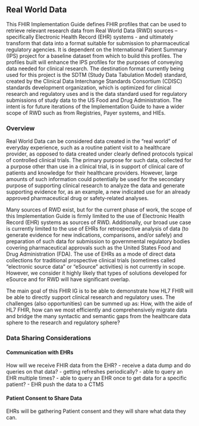 ## Real World Data

This FHIR Implementation Guide defines FHIR profiles that can be used to retrieve relevant research data from Real World Data (RWD) sources – specifically Electronic Health Record (EHR) systems - and ultimately transform that data into a format suitable for submission to pharmaceutical regulatory agencies. 
It is dependent on the International Patient Summary (IPS) project for a baseline dataset from which to build this profiles. The profiles built will enhance the IPS profiles for the purposes of conveying data needed for clinical research.  The destination format currently being used for this project is the SDTM (Study Data Tabulation Model) standard, created by the Clinical Data Interchange Standards Consortium (CDISC) standards development organization, which is optimized for clinical research and regulatory uses and is the data standard used for regulatory submissions of study data to the US Food and Drug Administration.  The intent is for future iterations of the Implementation Guide to have a wider scope of RWD such as from Registries, Payer systems, and HIEs.

### Overview
Real World Data  can be considered data created in the “real world” of everyday experience, such as a routine patient visit to a healthcare provider, as opposed to data created under clearly defined protocols typical of controlled clinical trials.  The primary purpose for such data, collected for a purpose other than use in a clinical trial, is in support of clinical care of patients and knowledge for their healthcare providers.  However, large amounts of such information could potentially be used for the secondary purpose of supporting clinical research to analyze the data and generate supporting evidence for, as an example, a new indicated use for an already approved pharmaceutical drug or safety-related analyses. 

Many sources of RWD exist, but for the current phase of work, the scope of this Implementation Guide is firmly limited to the use of Electronic Health Record (EHR) systems as sources of RWD.  Additionally, our broad use case is currently limited to the use of EHRs for retrospective analysis of data (to generate evidence for new indications, comparisons, and/or safely) and preparation of such data for submission to governmental regulatory bodies covering pharmaceutical approvals such as the United States Food and Drug Administration (FDA).  The use of EHRs as a mode of direct data collections for traditional prospective clinical trials (sometimes called “electronic source data” or “eSource” activities) is not currently in scope.  However, we consider it highly likely that types of solutions developed for eSource and for RWD will have significant overlap. 

The main goal of this FHIR IG is to be able to demonstrate how HL7 FHIR will be able to directly support clinical research and regulatory uses.  The challenges (also opportunities) can be summed up as: How, with the aide of HL7 FHIR, how can we most efficiently and comprehensively migrate data and bridge the many syntactic and semantic gaps from the healthcare data sphere to the research and regulatory sphere?

### Data Sharing Considerations
#### Communication with EHRs
How will we receive FHIR data from the EHR?
	- receive a data dump and do queries on that data?
		- getting refreshes periodically?
	- able to query an EHR multiple times?
	- able to query an EHR once to get data for a specific patient?
	- EHR push the data to a CTMS

#### Patient Consent to Share Data
EHRs will be gathering Patient consent and they will share what data they can.
